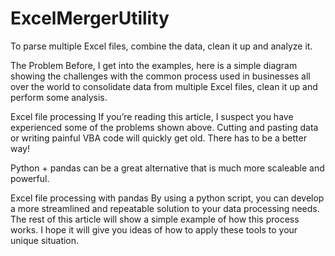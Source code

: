 # ExcelMergerUtility
To parse multiple Excel files, combine the data, clean it up and analyze it. 

The Problem
Before, I get into the examples, here is a simple diagram showing the challenges with the common process used in businesses all over the world to consolidate data from multiple Excel files, clean it up and perform some analysis.

Excel file processing
If you’re reading this article, I suspect you have experienced some of the problems shown above. Cutting and pasting data or writing painful VBA code will quickly get old. There has to be a better way!

Python + pandas can be a great alternative that is much more scaleable and powerful.

Excel file processing with pandas
By using a python script, you can develop a more streamlined and repeatable solution to your data processing needs. The rest of this article will show a simple example of how this process works. I hope it will give you ideas of how to apply these tools to your unique situation.
